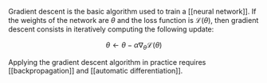 Gradient descent is the basic algorithm used to train a [[neural network]]. If the weights of the network are $\theta$ and the loss function is $\mathcal{L}(\theta)$, then gradient descent consists in iteratively computing the following update:

$$
\theta \leftarrow \theta - \alpha \nabla_\theta \mathcal{L}(\theta)
$$

Applying the gradient descent algorithm in practice requires [[backpropagation]] and [[automatic differentiation]].